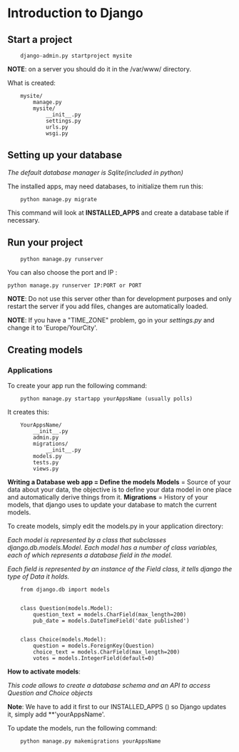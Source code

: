 Introduction to Django
======================

Start a project
---------------

		django-admin.py startproject mysite

**NOTE**: on a server you should do it in the /var/www/ directory.

What is created:

		mysite/
		    manage.py
		    mysite/
		        __init__.py
		        settings.py
		        urls.py
		        wsgi.py


Setting up your database
------------------------

*The default database manager is Sqlite(included in python)*

The installed apps, may need databases, to initialize them run this:

		python manage.py migrate

This command will look at **INSTALLED_APPS** and create a database table if necessary.

Run your project
----------------

		python manage.py runserver


You can also choose the port and IP : 

	python manage.py runserver IP:PORT or PORT

**NOTE**: Do not use this server other than for development purposes and only restart the server if you add files, changes are automatically loaded.

**NOTE**: If you have a "TIME_ZONE" problem, go in your *settings.py* and change it to 'Europe/YourCity'.

Creating models
---------------

### Applications

To create your app run the following command:

		python manage.py startapp yourAppsName (usually polls)

It creates this: 

		YourAppsName/
		    __init__.py
		    admin.py
		    migrations/
		        __init__.py
		    models.py
		    tests.py
		    views.py

**Writing a Database web app = Define the models**
**Models** = Source of your data about your data, the objective is to define your data model in one place and automatically derive things from it.
**Migrations** = History of your models, that django uses to update your database to match the current models.

To create models, simply edit the models.py in your application directory:

*Each model is represented by a class that subclasses django.db.models.Model. Each model has a number of class variables, each of which represents a database field in the model.*

*Each field is represented by an instance of the Field class, it tells django the type of Data it holds.*

		from django.db import models


		class Question(models.Model):
		    question_text = models.CharField(max_length=200)
		    pub_date = models.DateTimeField('date published')


		class Choice(models.Model):
		    question = models.ForeignKey(Question)
		    choice_text = models.CharField(max_length=200)
		    votes = models.IntegerField(default=0)


**How to activate models**:

*This code allows to create a database schema and an API to access Question and Choice objects*

**Note**: We have to add it first to our INSTALLED_APPS () so Django updates it, simply add **'yourAppsName'.

To update the models, run the following command:

		python manage.py makemigrations yourAppsName




